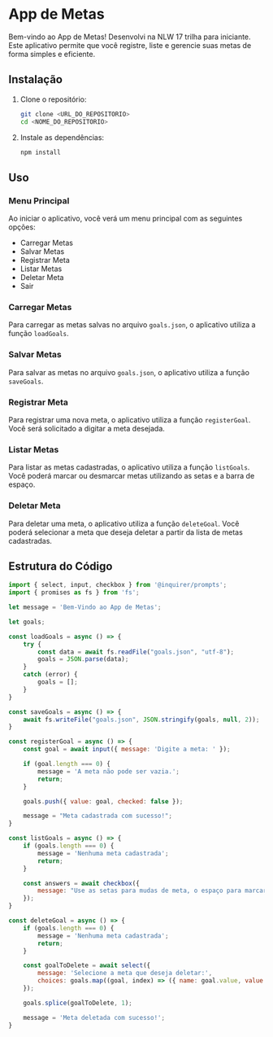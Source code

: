 # App de Metas

Bem-vindo ao App de Metas! Desenvolvi na NLW 17 trilha para iniciante. Este aplicativo permite que você registre, liste e gerencie suas metas de forma simples e eficiente.

## Instalação

1. Clone o repositório:
    ```sh
    git clone <URL_DO_REPOSITORIO>
    cd <NOME_DO_REPOSITORIO>
    ```

2. Instale as dependências:
    ```sh
    npm install
    ```

## Uso

### Menu Principal

Ao iniciar o aplicativo, você verá um menu principal com as seguintes opções:
- Carregar Metas
- Salvar Metas
- Registrar Meta
- Listar Metas
- Deletar Meta
- Sair

### Carregar Metas

Para carregar as metas salvas no arquivo `goals.json`, o aplicativo utiliza a função `loadGoals`.

### Salvar Metas

Para salvar as metas no arquivo `goals.json`, o aplicativo utiliza a função `saveGoals`.

### Registrar Meta

Para registrar uma nova meta, o aplicativo utiliza a função `registerGoal`. Você será solicitado a digitar a meta desejada.

### Listar Metas

Para listar as metas cadastradas, o aplicativo utiliza a função `listGoals`. Você poderá marcar ou desmarcar metas utilizando as setas e a barra de espaço.

### Deletar Meta

Para deletar uma meta, o aplicativo utiliza a função `deleteGoal`. Você poderá selecionar a meta que deseja deletar a partir da lista de metas cadastradas.

## Estrutura do Código

```javascript
import { select, input, checkbox } from '@inquirer/prompts';
import { promises as fs } from 'fs';

let message = 'Bem-Vindo ao App de Metas';

let goals;

const loadGoals = async () => {
    try {
        const data = await fs.readFile("goals.json", "utf-8");
        goals = JSON.parse(data);
    } 
    catch (error) {
        goals = [];
    }
}

const saveGoals = async () => {
    await fs.writeFile("goals.json", JSON.stringify(goals, null, 2));
}

const registerGoal = async () => {
    const goal = await input({ message: 'Digite a meta: ' });

    if (goal.length === 0) {
        message = 'A meta não pode ser vazia.';
        return;
    }

    goals.push({ value: goal, checked: false });

    message = "Meta cadastrada com sucesso!";
}

const listGoals = async () => {
    if (goals.length === 0) {
        message = 'Nenhuma meta cadastrada';
        return;
    }

    const answers = await checkbox({
        message: "Use as setas para mudas de meta, o espaço para marcar ou desmarcar e o Enter para finalizar essa etapa.",
    });
}

const deleteGoal = async () => {
    if (goals.length === 0) {
        message = 'Nenhuma meta cadastrada';
        return;
    }

    const goalToDelete = await select({
        message: 'Selecione a meta que deseja deletar:',
        choices: goals.map((goal, index) => ({ name: goal.value, value: index })),
    });

    goals.splice(goalToDelete, 1);

    message = 'Meta deletada com sucesso!';
}